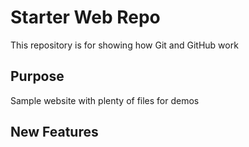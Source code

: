 # Starter Web Repo

This repository is for showing how Git and GitHub work

## Purpose

Sample website with plenty of files for demos

## New Features
